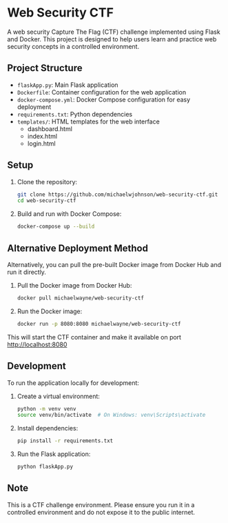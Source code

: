 # Web Security CTF

A web security Capture The Flag (CTF) challenge implemented using Flask and Docker. This project is designed to help users learn and practice web security concepts in a controlled environment.

## Project Structure

- `flaskApp.py`: Main Flask application
- `Dockerfile`: Container configuration for the web application
- `docker-compose.yml`: Docker Compose configuration for easy deployment
- `requirements.txt`: Python dependencies
- `templates/`: HTML templates for the web interface
  - dashboard.html
  - index.html
  - login.html

## Setup

1. Clone the repository:

   ```bash
   git clone https://github.com/michaelwjohnson/web-security-ctf.git
   cd web-security-ctf
   ```

2. Build and run with Docker Compose:

   ```bash
   docker-compose up --build
   ```

## Alternative Deployment Method

Alternatively, you can pull the pre-built Docker image from Docker Hub and run it directly.

1. Pull the Docker image from Docker Hub:

   ```bash
   docker pull michaelwayne/web-security-ctf
   ```

2. Run the Docker image:

   ```bash
   docker run -p 8080:8080 michaelwayne/web-security-ctf
   ```

This will start the CTF container and make it available on port <http://localhost:8080>

## Development

To run the application locally for development:

1. Create a virtual environment:

   ```bash
   python -m venv venv
   source venv/bin/activate  # On Windows: venv\Scripts\activate
   ```

2. Install dependencies:

   ```bash
   pip install -r requirements.txt
   ```

3. Run the Flask application:

   ```bash
   python flaskApp.py
   ```

## Note

This is a CTF challenge environment. Please ensure you run it in a controlled environment and do not expose it to the public internet.
